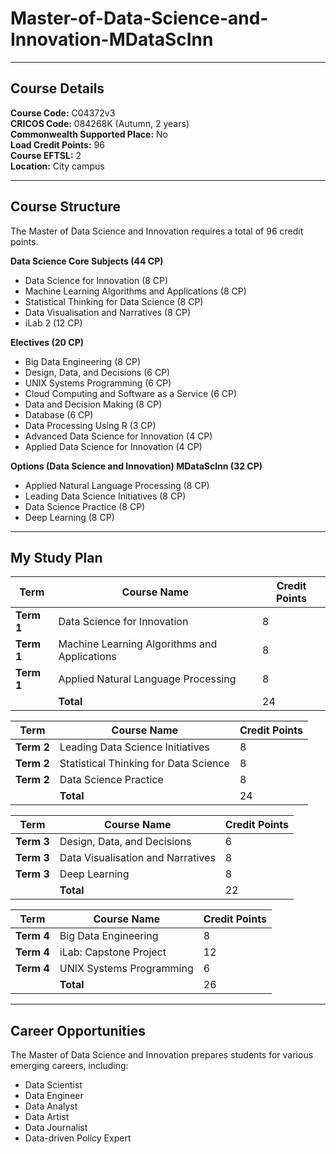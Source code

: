 # Master-of-Data-Science-and-Innovation-MDataScInn

---

## **Course Details**

**Course Code:** C04372v3 <br>
**CRICOS Code:** 084268K (Autumn, 2 years)<br>
**Commonwealth Supported Place:** No<br>
**Load Credit Points:** 96<br>
**Course EFTSL:** 2<br>
**Location:** City campus<br>

---

## **Course Structure**

The Master of Data Science and Innovation requires a total of 96 credit points.

**Data Science Core Subjects (44 CP)**
- Data Science for Innovation (8 CP)
- Machine Learning Algorithms and Applications (8 CP)
- Statistical Thinking for Data Science (8 CP)
- Data Visualisation and Narratives (8 CP)
- iLab 2 (12 CP)
  
**Electives (20 CP)**

- Big Data Engineering (8 CP)
- Design, Data, and Decisions (6 CP)
- UNIX Systems Programming (6 CP)
- Cloud Computing and Software as a Service (6 CP)
- Data and Decision Making (8 CP)
- Database (6 CP)
- Data Processing Using R (3 CP)
- Advanced Data Science for Innovation (4 CP)
- Applied Data Science for Innovation (4 CP)

**Options (Data Science and Innovation) MDataScInn (32 CP)**

- Applied Natural Language Processing (8 CP)
- Leading Data Science Initiatives (8 CP)
- Data Science Practice (8 CP)
- Deep Learning (8 CP)

---

## **My Study Plan**


| Term | Course Name | Credit Points |
|---|---|---|
| **Term 1** | Data Science for Innovation | 8 |
| **Term 1** | Machine Learning Algorithms and Applications | 8 |
| **Term 1** | Applied Natural Language Processing | 8 |
|  | **Total** | 24 |

| Term | Course Name | Credit Points |
|---|---|---|
| **Term 2** | Leading Data Science Initiatives | 8 |
| **Term 2** | Statistical Thinking for Data Science | 8 |
| **Term 2** | Data Science Practice | 8 |
|  | **Total** | 24 |

| Term | Course Name | Credit Points |
|---|---|---|
| **Term 3** | Design, Data, and Decisions | 6 |
| **Term 3** | Data Visualisation and Narratives | 8 |
| **Term 3** | Deep Learning | 8 |
|  | **Total** | 22 |

| Term | Course Name | Credit Points |
|---|---|---|
| **Term 4** | Big Data Engineering | 8 |
| **Term 4** | iLab: Capstone Project | 12 |
| **Term 4** | UNIX Systems Programming | 6 |
|  | **Total** | 26 |

--- 

## **Career Opportunities**

The Master of Data Science and Innovation prepares students for various emerging careers, including:
<ul>
  <li>Data Scientist</li>
  <li>Data Engineer</li>
  <li>Data Analyst</li>
  <li>Data Artist</li>
  <li>Data Journalist</li>
  <li>Data-driven Policy Expert</li>
</ul>
